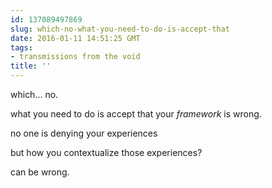 ```yaml
---
id: 137089497869
slug: which-no-what-you-need-to-do-is-accept-that
date: 2016-01-11 14:51:25 GMT
tags:
- transmissions from the void
title: ''
---
```


which... no.

what you need to do is accept that your *framework* is wrong.

no one is denying your experiences

but how you contextualize those experiences?

can be wrong.